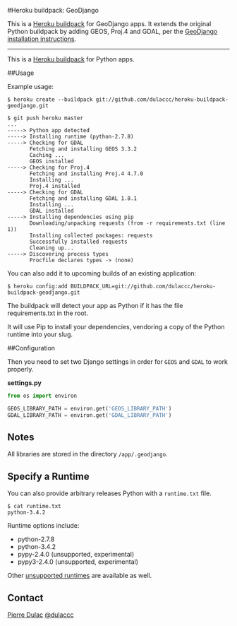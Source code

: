 #Heroku buildpack: GeoDjango

This is a [Heroku buildpack](http://devcenter.heroku.com/articles/buildpacks) for GeoDjango apps.
It extends the original Python buildpack by adding GEOS, Proj.4 and GDAL, per the [GeoDjango installation
instructions](https://docs.djangoproject.com/en/dev/ref/contrib/gis/install/).

---

This is a [Heroku buildpack](http://devcenter.heroku.com/articles/buildpacks) for Python apps.

##Usage

Example usage:

    $ heroku create --buildpack git://github.com/dulaccc/heroku-buildpack-geodjango.git

    $ git push heroku master
    ...
    -----> Python app detected
    -----> Installing runtime (python-2.7.8)
    -----> Checking for GDAL
           Fetching and installing GEOS 3.3.2
           Caching ...
           GEOS installed
    -----> Checking for Proj.4
           Fetching and installing Proj.4 4.7.0
           Installing ...
           Proj.4 installed
    -----> Checking for GDAL
           Fetching and installing GDAL 1.8.1
           Installing ...
           GDAL installed
    -----> Installing dependencies using pip
           Downloading/unpacking requests (from -r requirements.txt (line 1))
           Installing collected packages: requests
           Successfully installed requests
           Cleaning up...
    -----> Discovering process types
           Procfile declares types -> (none)

You can also add it to upcoming builds of an existing application:

    $ heroku config:add BUILDPACK_URL=git://github.com/dulaccc/heroku-buildpack-geodjango.git

The buildpack will detect your app as Python if it has the file requirements.txt in the root.

It will use Pip to install your dependencies, vendoring a copy of the Python runtime into your slug.

##Configuration

Then you need to set two Django settings in order for `GEOS` and `GDAL` to work properly.

**settings.py**

```python
from os import environ

GEOS_LIBRARY_PATH = environ.get('GEOS_LIBRARY_PATH')
GDAL_LIBRARY_PATH = environ.get('GDAL_LIBRARY_PATH')
```

## Notes

All libraries are stored in the directory `/app/.geodjango`.

## Specify a Runtime

You can also provide arbitrary releases Python with a `runtime.txt` file.

    $ cat runtime.txt
    python-3.4.2

Runtime options include:

- python-2.7.8
- python-3.4.2
- pypy-2.4.0 (unsupported, experimental)
- pypy3-2.4.0 (unsupported, experimental)

Other [unsupported runtimes](https://github.com/kennethreitz/python-versions/tree/master/formula) are available as well.

## Contact

[Pierre Dulac](http://github.com/dulaccc)
[@dulaccc](https://twitter.com/dulaccc)
